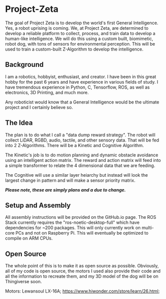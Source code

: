 # Project-Zeta
The goal of Project Zeta is to develop the world's first General Intelligence. Yes, a robot uprising is coming. We, at Project Zeta, are determined to develop a reliable platform to collect, process, and train data to develop a human-like intelligence. We will do this using a custom built, biomimetic, robot dog, with tons of sensors for environmental perception. This will be used to train a custom-built Z-Algorithm to develop the intelligence.

## Background
I am a robotics, hobbyist, enthusiast, and creator. I have been in this great hobby for the past 6 years and have experience in various fields of study. I have tremendous experience in Python, C, Tensorflow, ROS, as well as electronics, 3D Printing, and much more.

Any roboticist would know that a General Intelligence would be the ultimate project and I certainly believe so. 

## The Idea
The plan is to do what I call a "data dump reward strategy". The robot will collect LiDAR, RGBD, audio, tactile, and other sensory data. That will be fed into 2 Z-Algorithms. There will be a Kinetic and Cognitive Algorithm. 

The Kinetic's job is to do motion planning and dynamic obstacle avoidance using an intelligent action matrix. The reward and action matrix will feed into a simple transformer to relate the 4 dimensional data that we are feeding. 

The Cognitive will use a similar layer heiarchy but instead will look the largest change in pattern and will make a sensor priority matrix.

***Please note, these are simply plans and a due to change.***

## Setup and Assembly
All assembly instructions will be provided on the GitHub.io page. The ROS Stack currently requires the "ros-noetic-desktop-full" which have dependencies for ~200 packages. This will only currently work on multi-core PCs and not on Raspberry Pi. This will eventually be optimized to compile on ARM CPUs. 

## Open Source
The whole point of this is to make it as open source as possible. Obviously, all of my code is open source, the motors I used also provide their code and all the information to recreate them, and my 3D model of the dog will be on Thingiverse soon. 

Motors: Lewansoul LX-16A; https://www.hiwonder.com/store/learn/26.html; 
